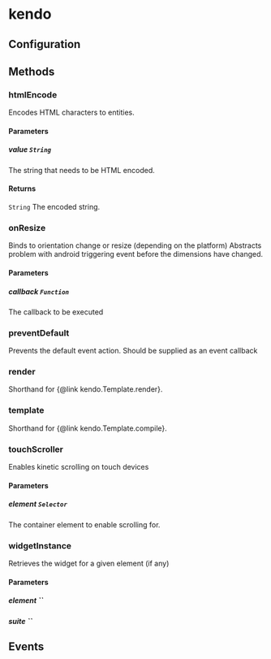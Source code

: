 # kendo

## Configuration

## Methods

### htmlEncode

Encodes HTML characters to entities.

#### Parameters

##### value `String`

The string that needs to be HTML encoded.

#### Returns

`String` The encoded string.

### onResize

Binds to orientation change or resize (depending on the platform)
Abstracts problem with android triggering event before the dimensions have changed.

#### Parameters

##### callback `Function`

The callback to be executed

### preventDefault

Prevents the default event action. Should be supplied as an event callback

### render

Shorthand for {@link kendo.Template.render}.

### template

Shorthand for {@link kendo.Template.compile}.

### touchScroller

Enables kinetic scrolling on touch devices

#### Parameters

##### element `Selector`

The container element to enable scrolling for.

### widgetInstance

Retrieves the widget for a given element (if any)

#### Parameters

##### element ``



##### suite ``



## Events